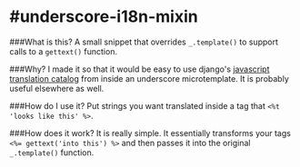 #underscore-i18n-mixin
=====================

###What is this?
A small snippet that overrides `_.template()` to support calls to a `gettext()` function.

###Why?
I made it so that it would be easy to use django's [javascript translation catalog](https://docs.djangoproject.com/en/1.4/topics/i18n/translation/#internationalization-in-javascript-code) from inside an underscore microtemplate. It is probably useful elsewhere as well.

###How do I use it?
Put strings you want translated inside a tag that `<%t 'looks like this' %>`.

###How does it work?
It is really simple. It essentially transforms your tags `<%= gettext('into this') %>` and then passes it into the original `_.template()` function. 